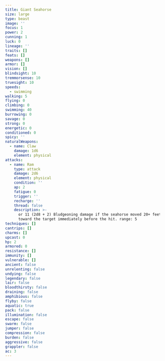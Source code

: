 ```yaml
---
title: Giant Seahorse
size: large
type: beast
image: ''
focus: 1
power: 2
cunning: 1
luck: 0
lineage: ''
traits: []
feats: []
weapons: []
armor: []
vision: []
blindsight: 10
tremmorsense: 10
truesight: 10
speeds:
  - swimming
walking: 5
flying: 0
climbing: 0
swimming: 40
burrowing: 0
savage: 0
strong: 0
energetic: 0
conditioned: 0
spicy: ''
naturalWeapons:
  - name: Claw
    damage: 1d6
    element: physical
attacks:
  - name: Ram
    type: attack
    damage: 2d6
    element: physical
    condition: ''
    ap: 2
    fatigue: 0
    trigger: ''
    recharge: ''
    thread: false
    description: >-
      or 11 (2d8 + 2) Bludgeoning damage if the seahorse moved 20+ feet straight
      toward the target immediately before the hit. range: 5
techniques: []
cantrips: []
charms: []
upcast: 0
hp: 2
armored: 0
resistance: []
immunity: []
vulnerable: []
ancient: false
unrelenting: false
undying: false
legendary: false
lair: false
bloodthirsty: false
draining: false
amphibious: false
flyby: false
aquatic: true
pack: false
illumination: false
escape: false
swarm: false
jumper: false
compression: false
burden: false
aggressive: false
grappler: false
ac: 3
---
```


